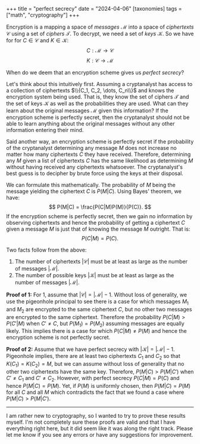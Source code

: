 +++
title = "perfect secrecy"
date = "2024-04-06"
[taxonomies]
tags = ["math", "cryptography"]
+++

Encryption is a mapping a space of *messages* $\mathcal{M}$ into a space of *ciphertexts* $\mathcal{C}$ using a set of *ciphers* $\mathcal{T}$. 
To decrypt, we need a set of *keys* $\mathcal{K}$.
So we have for for $C \in \mathcal{C}$ and $K \in \mathcal{K}$:
$$
C : \mathcal{M} \to \mathcal{C}
$$
$$
K : \mathcal{C} \to \mathcal{M}
$$

When do we deem that an encryption scheme gives us *perfect secrecy*?

Let's think about this intuitively first.
Assuming a cryptanalyst has access to a collection of ciphertexts $\\{C_1, C_2, \dots, C_n\\}$ and knows the encryption system being used. 
That is, they know the set of ciphers $\mathcal{T}$ and the set of keys $\mathcal{K}$ as well as the probabilities they are used.
What can they learn about the original messages $\mathcal{M}$ given this information?
If the encryption scheme is perfectly secret, then the cryptanalyst should not be able to learn anything about the original messages without any other information entering their mind.

Said another way, an encryption scheme is perfectly secret if the probability of the cryptanalyst determining any message $M$ does not increase no matter how many ciphertexts $C$ they have received.
Therefore, determining any $M$ given a list of ciphertexts $C$ has the same likelihood as determining $M$ without having received any ciphertexts whatsoever.
The cryptanalyst's best guess is to decipher by brute force using the keys at their disposal.

We can formulate this mathematically.
The probability of $M$ being the message yielding the ciphertext $C$ is $P(M|C)$.
Using Bayes' theorem, we have:
$$
P(M|C) = \frac{P(C|M)P(M)}{P(C)}.
$$
If the encryption scheme is perfectly secret, then we gain no information by observing ciphertexts and hence the probability of getting a ciphertext $C$ given a message $M$ is just that of knowing the message $M$ outright. 
That is:
$$
P(C|M) = P(C).
$$

Two facts follow from the above:
1. The number of ciphertexts $|\mathcal{C}|$ must be at least as large as the number of messages $|\mathcal{M}|$.
2. The number of possible keys $|\mathcal{K}|$ must be at least as large as the number of messages $|\mathcal{M}|$.

**Proof of 1:** For 1, assume that $|\mathcal{C}| = |\mathcal{M}| - 1$.
Without loss of generality, we use the pigeonhole principal to see there is a case for which messages $M_1$ and $M_2$ are encrypted to the same ciphertext $C$, but no other two messages are encrypted to the same ciphertext.
Therefore the probability $P(C|M) > P(C'|M)$ when $C'\neq C$, but $P(M_1) = P(M_2)$ assuming messages are equally likely.
This implies there is a case for which $P(C|M) \neq P(M)$ and hence the encryption scheme is not perfectly secret. 

**Proof of 2:** Assume that we have perfect secrecy with $|\mathcal{K}| = |\mathcal{M}| -1$.
Pigeonhole implies, there are at least two ciphertexts $C_1$ and $C_2$ so that $K(C_1)=K(C_2) = M$, but we can assume without loss of generality that no other two ciphertexts have the same key.
Therefore, $P(M|C) > P(M|C')$ when $C'\neq C_1$ and $C' \neq C_2$. 
However, with perfect secrecy $P(C|M) = P(C)$ and hence $P(M|C) = P(M)$.
Yet, if $P(M)$ is uniformly chosen, then $P(M|C) = P(M)$ for all $C$ and all $M$ which contradicts the fact that we found a case where $P(M|C) > P(M|C')$.

---

I am rather new to cryptography, so I wanted to try to prove these results myself.
I'm not completely sure these proofs are valid and that I have everything right here, but it did seem like it was along the right track.
Please let me know if you see any errors or have any suggestions for improvement.